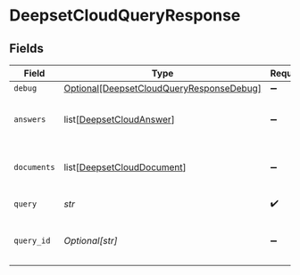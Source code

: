# DeepsetCloudQueryResponse


## Fields

| Field                                                                                             | Type                                                                                              | Required                                                                                          | Description                                                                                       |
| ------------------------------------------------------------------------------------------------- | ------------------------------------------------------------------------------------------------- | ------------------------------------------------------------------------------------------------- | ------------------------------------------------------------------------------------------------- |
| `debug`                                                                                           | [Optional[DeepsetCloudQueryResponseDebug]](../../models/shared/deepsetcloudqueryresponsedebug.md) | :heavy_minus_sign:                                                                                | N/A                                                                                               |
| `answers`                                                                                         | list[[DeepsetCloudAnswer](../../models/shared/deepsetcloudanswer.md)]                             | :heavy_minus_sign:                                                                                | List of deepset Cloud answers.                                                                    |
| `documents`                                                                                       | list[[DeepsetCloudDocument](../../models/shared/deepsetclouddocument.md)]                         | :heavy_minus_sign:                                                                                | List of deepset Cloud documents.                                                                  |
| `query`                                                                                           | *str*                                                                                             | :heavy_check_mark:                                                                                | The search query                                                                                  |
| `query_id`                                                                                        | *Optional[str]*                                                                                   | :heavy_minus_sign:                                                                                | Unique identifier of the search query.                                                            |